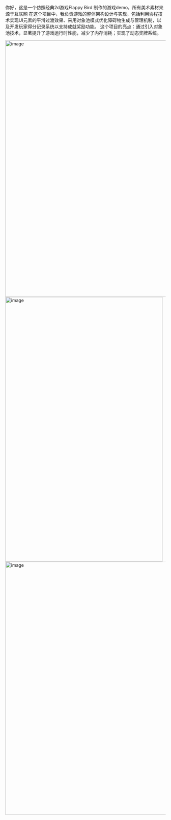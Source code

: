 你好，这是一个仿照经典2d游戏Flappy Bird 制作的游戏demo，所有美术素材来源于互联网
在这个项目中，我负责游戏的整体架构设计与实现，包括利用协程技术实现UI元素的平滑过渡效果、采用对象池模式优化障碍物生成与管理机制，以及开发玩家得分记录系统以支持成就奖励功能。
这个项目的亮点：通过引入对象池技术，显著提升了游戏运行时性能，减少了内存消耗；实现了动态奖牌系统。

<img width="535" height="806" alt="image" src="https://github.com/user-attachments/assets/a7b080ca-a865-4ab6-9441-ea2d674b2f75" />

<img width="494" height="832" alt="image" src="https://github.com/user-attachments/assets/c41d08e4-552d-40be-9929-8daf69a82c6e" />


<img width="538" height="795" alt="image" src="https://github.com/user-attachments/assets/ee25aea1-9c27-4384-8870-9eed222e71b8" />
